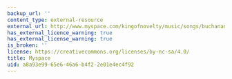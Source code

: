```yaml
---
backup_url: ''
content_type: external-resource
external_url: http://www.myspace.com/kingofnovelty/music/songs/buchanan-and-goodman-on-trial-1956-49246220
has_external_licence_warning: true
has_external_license_warning: true
is_broken: ''
license: https://creativecommons.org/licenses/by-nc-sa/4.0/
title: Myspace
uid: a8a93e99-65e6-46a6-b4f2-2e01e4ec4f92
---
```

